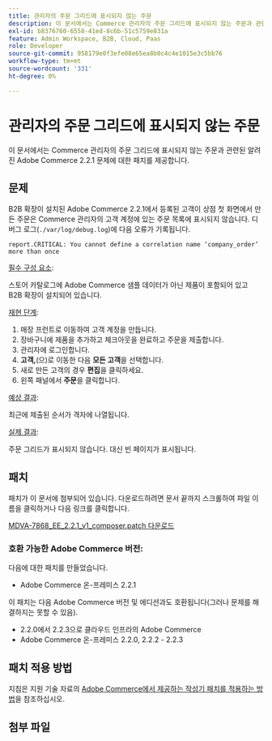 ```yaml
---
title: 관리자의 주문 그리드에 표시되지 않는 주문
description: 이 문서에서는 Commerce 관리자의 주문 그리드에 표시되지 않는 주문과 관련된 알려진 Adobe Commerce 2.2.1 문제에 대한 패치를 제공합니다.
exl-id: b8376760-6558-41ed-8c6b-51c5759e831a
feature: Admin Workspace, B2B, Cloud, Paas
role: Developer
source-git-commit: 958179e0f3efe08e65ea8b0c4c4e1015e3c5bb76
workflow-type: tm+mt
source-wordcount: '331'
ht-degree: 0%

---
```


# 관리자의 주문 그리드에 표시되지 않는 주문

이 문서에서는 Commerce 관리자의 주문 그리드에 표시되지 않는 주문과 관련된 알려진 Adobe Commerce 2.2.1 문제에 대한 패치를 제공합니다.

## 문제

B2B 확장이 설치된 Adobe Commerce 2.2.1에서 등록된 고객이 상점 첫 화면에서 만든 주문은 Commerce 관리자의 고객 계정에 있는 주문 목록에 표시되지 않습니다. 디버그 로그(`./var/log/debug.log`)에 다음 오류가 기록됩니다.

`report.CRITICAL: You cannot define a correlation name ‘company_order’ more than once`

<u>필수 구성 요소</u>:

스토어 카탈로그에 Adobe Commerce 샘플 데이터가 아닌 제품이 포함되어 있고 B2B 확장이 설치되어 있습니다.

<u>재현 단계</u>:

1. 매장 프런트로 이동하여 고객 계정을 만듭니다.
1. 장바구니에 제품을 추가하고 체크아웃을 완료하고 주문을 제출합니다.
1. 관리자에 로그인합니다.
1. **고객,**(으)로 이동한 다음 **모든 고객**&#x200B;을 선택합니다.
1. 새로 만든 고객의 경우 **편집**&#x200B;을 클릭하세요.
1. 왼쪽 패널에서 **주문**&#x200B;을 클릭합니다.

<u>예상 결과</u>:

최근에 제출된 순서가 격자에 나열됩니다.

<u>실제 결과</u>:

주문 그리드가 표시되지 않습니다. 대신 빈 페이지가 표시됩니다.

## 패치

패치가 이 문서에 첨부되어 있습니다. 다운로드하려면 문서 끝까지 스크롤하여 파일 이름을 클릭하거나 다음 링크를 클릭합니다.

[MDVA-7868\_EE\_2.2.1\_v1\_composer.patch 다운로드](assets/MDVA-7868_EE_2.2.1_v1_composer.patch.zip)

### 호환 가능한 Adobe Commerce 버전:

다음에 대한 패치를 만들었습니다.

* Adobe Commerce 온-프레미스 2.2.1

이 패치는 다음 Adobe Commerce 버전 및 에디션과도 호환됩니다(그러나 문제를 해결하지는 못할 수 있음).

* 2.2.0에서 2.2.3으로 클라우드 인프라의 Adobe Commerce
* Adobe Commerce 온-프레미스 2.2.0, 2.2.2 - 2.2.3

## 패치 적용 방법

지침은 지원 기술 자료의 [Adobe Commerce에서 제공하는 작성기 패치를 적용하는 방법](/help/how-to/general/how-to-apply-a-composer-patch-provided-by-magento.md)을 참조하십시오.

## 첨부 파일
